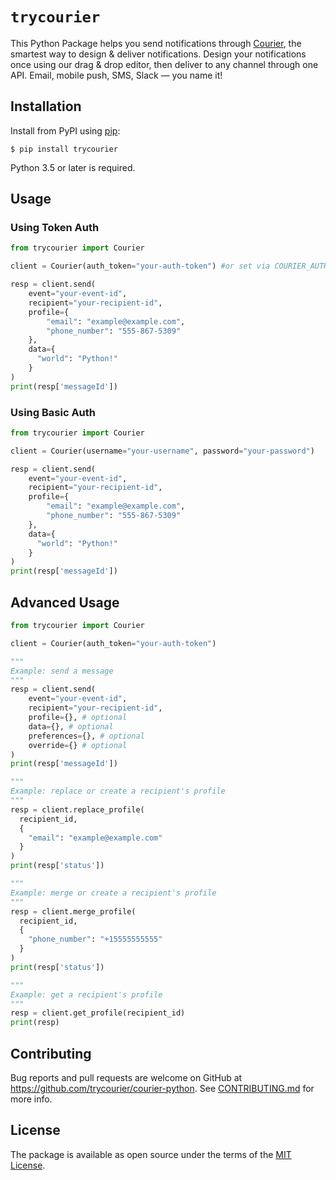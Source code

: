 # `trycourier`

This Python Package helps you send notifications through [Courier](https://www.trycourier.com/), the smartest way to design &amp; deliver notifications. Design your notifications once using our drag &amp; drop editor, then deliver to any channel through one API. Email, mobile push, SMS, Slack &mdash; you name it!

## Installation

Install from PyPI using [pip](http://www.pip-installer.org/en/latest/):

```shell
$ pip install trycourier
```

Python 3.5 or later is required.

## Usage

### Using Token Auth

```python
from trycourier import Courier

client = Courier(auth_token="your-auth-token") #or set via COURIER_AUTH_TOKEN env var

resp = client.send(
    event="your-event-id",
    recipient="your-recipient-id",
    profile={
        "email": "example@example.com",
        "phone_number": "555-867-5309"
    },
    data={
      "world": "Python!"
    }
)
print(resp['messageId'])
```

### Using Basic Auth

```python
from trycourier import Courier

client = Courier(username="your-username", password="your-password")

resp = client.send(
    event="your-event-id",
    recipient="your-recipient-id",
    profile={
        "email": "example@example.com",
        "phone_number": "555-867-5309"
    },
    data={
      "world": "Python!"
    }
)
print(resp['messageId'])
```

## Advanced Usage

```python
from trycourier import Courier

client = Courier(auth_token="your-auth-token")

"""
Example: send a message
"""
resp = client.send(
    event="your-event-id",
    recipient="your-recipient-id",
    profile={}, # optional
    data={}, # optional
    preferences={}, # optional
    override={} # optional
)
print(resp['messageId'])

"""
Example: replace or create a recipient's profile
"""
resp = client.replace_profile(
  recipient_id,
  {
    "email": "example@example.com"
  }
)
print(resp['status'])

"""
Example: merge or create a recipient's profile
"""
resp = client.merge_profile(
  recipient_id,
  {
    "phone_number": "+15555555555"
  }
)
print(resp['status'])

"""
Example: get a recipient's profile
"""
resp = client.get_profile(recipient_id)
print(resp)
```

## Contributing

Bug reports and pull requests are welcome on GitHub at https://github.com/trycourier/courier-python. See [CONTRIBUTING.md](CONTRIBUTING.md) for more info.

## License

The package is available as open source under the terms of the [MIT License](https://opensource.org/licenses/MIT).
